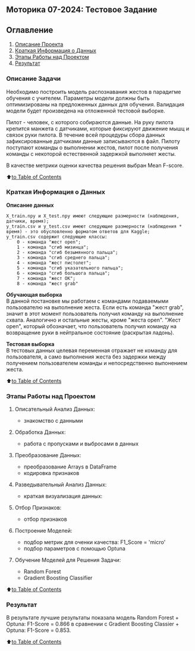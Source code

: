 ## **Моторика 07-2024: Тестовое Задание**

## Оглавление
1. [Описание Проекта](README.md#описание-проекта)
2. [Краткая Информация о Данных](README.md#краткая-информация-о-данных)
3. [Этапы Работы над Проектом](README.md#этапы-работы-над-проектом)
4. [Результат](README.md#результат)


### Описание Задачи

Необходимо построить модель распознавания жестов в парадигме обучения с учителем. Параметры модели должны быть оптимизированы на предложенных данных для обучения. Валидация модели будет произведена на отложенной тестовой выборке.

Пилот - человек, с которого собираются данные.
На руку пилота крепится манжета с датчиками, которые фиксируют движение мышц и связок руки пилота. В течение всей процедуры сбора данных зафиксированные датчиками данные записываются в файл.
Пилоту поступают команды о выполнении жестов, пилот после получения команды с некоторой естественной задержкой выполняет жесты.

В качестве метрики оценки качества решения выбран Mean F-score.

:arrow_up:[to Table of Contents](README.md#оглавление)


### Краткая Информация о Данных

**Описание данных**

    X_train.npy и X_test.npy имеют следующие размерности (наблюдения, датчики, время);
    y_train.csv и y_test.csv имеют следующие размерности (наблюдения * время) - это обусловленно форматом ответов для Kaggle;
    y_train.csv содержит следующие классы:
        0 - команда "жест open";
        1 - команда "сгиб мизинца";
        2 - команда "сгиб безымянного пальца";
        3 - команда "сгиб среднего пальца";
        4 - команда "жест пистолет";
        5 - команда "сгиб указательного пальца";
        6 - команда "сгиб большога пальца";
        7 - команда "жест ОК";
        8 - команда "жест grab"

**Обучающая выборка** \
В данной постановке мы работаем с командами подаваемыми пользователю на выполнение жеста. Если есть команда "жест grab", значит в этот момент пользователь получил команду на выполнение схвата.
Аналогично и остальные жесты, кроме "жеста open".
"Жест open", который обозначает, что пользователь получил команду на возвращение руки в нейтральное состояние (раскрытая ладонь).

**Тестовая выборка** \
В тестовых данных целевая переменная отражает не команду для пользователя, а само выполнения жеста без задержки между получением пользователем команды и непосредственно выпонением жеста.

:arrow_up:[to Table of Contents](README.md#оглавление)


### Этапы Работы над Проектом

1. Описательный Анализ Данных:
   - знакомство с данными

2. Обработка Данных:
   - работа с пропусками и выбросами в данных

3. Преобразование Данных:
   - преобразование Arrays в DataFrame
   - кодировка признаков

4. Разведывательный Анализ Данных:
   - краткая визуализация данных:

5. Отбор Признаков:
   - отбор признаков

6. Построение Моделей:
   - подбор метрик для оченки качества: F1_Score = 'micro'
   - подбор параметров с помощью Optuna

7. Обучение Моделей для Решения Задачи:
   - Random Forest
   - Gradient Boosting Classifier

:arrow_up:[to Table of Contents](README.md#оглавление)


### Результат

В результате лучшие результаты показала модель Random Forest + Optuna: F1-Score = 0.866 в сравнении с Gradient Boosting Classier + Optuna: F1-Score = 0.853.



:arrow_up:[to Table of Contents](README.md#оглавление)
